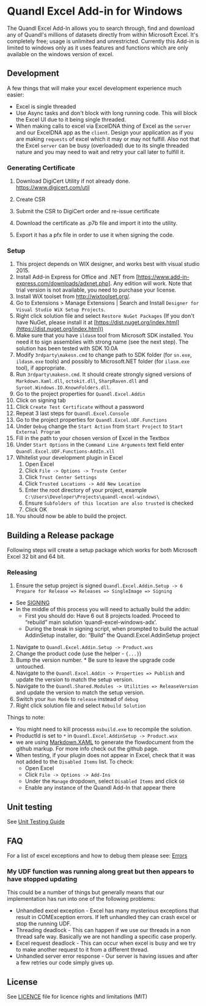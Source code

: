 # Quandl Excel Add-in for Windows

The Quandl Excel Add-In allows you to search through, find and download any of Quandl's millions of datasets directly from within Microsoft Excel. It's completely free; usage is unlimited and unrestricted. Currently this Add-in is limited to windows only as it uses features and functions which are only available on the windows version of excel.

## Development

A few things that will make your excel development experience much easier:

* Excel is single threaded
* Use Async tasks and don't block with long running code. This will block the Excel UI due to it being single threaded.
* When making calls to excel via ExcelDNA thing of Excel as the `server` and our ExcelDNA app as the `client`. Design your application as if you are making `requests` of excel which it may or may not fulfill. Also not that the Excel `server` can be busy (overloaded) due to its single threaded nature and you may need to wait and retry your call later to fulfill it.

### Generating Certificate

1. Download DigiCert Utility if not already done. https://www.digicert.com/util

1. Create CSR

1. Submit the CSR to DigiCert order and re-issue certificate

1. Download the certificate as .p7b file and import it into the utility.

1. Export it has a pfx file in order to use it when signing the code.

### Setup

1. This project depends on WIX designer, and works best with visual studio 2015.
1. Install Add-in Express for Office and .NET from [https://www.add-in-express.com/downloads/adxnet.php]. Any edition will work. Note that trial version is not available, you need to purchase your license.
1. Install WiX toolset from http://wixtoolset.org/.
1. Go to Extensions > Manage Extensions | Search and Install `Designer for Visual Studio WiX Setup Projects`.
1. Right click solution file and select `Restore NuGet Packages`
(If you don't have NuGet, please install it at [https://dist.nuget.org/index.html](https://dist.nuget.org/index.html))
1. Make sure that you have `ildasm` tool from Microsoft SDK installed. You need it to sign assemblies with strong name (see the next step). The solution has been tested with SDK 10.0A
1. Modify `3rdparty\makesn.cmd` to change path to SDK folder (for `sn.exe`, `ildasm.exe` tools) and possibly to Microsoft.NET folder (for `ilasm.exe` tool), if appropriate.
1. Run `3rdparty\makesn.cmd`. It should create strongly signed versions of `Markdown.Xaml.dll`, `octokit.dll`, `SharpRaven.dll` and `Syroot.Windows.IO.KnownFolders.dll`.
1. Go to the project properties for `Quandl.Excel.Addin`
1. Click on signing tab
1. Click `Create Test Certificate` without a password
1. Repeat 3 last steps for `Quandl.Excel.Console`
1. Go to the project properties for `Quandl.Excel.UDF.Functions`
1. Under `Debug` change the `Start Action` from `Start Project` to `Start External Program`
1. Fill in the path to your chosen version of Excel in the Textbox
1. Under `Start Options` in the `Command Line Arguments` text field enter `Quandl.Excel.UDF.Functions-AddIn.xll`
1. Whitelist your development plugin in Excel 
	1. Open Excel
	1. Click `File -> Options -> Truste Center`
	1. Click `Trust Center Settings`
	1. Click `Trusted Locations -> Add New Location`
	1. Enter the root directory of your project, example `C:\Users\Developer\Projects\quandl-excel-windows\`
	1. Ensure `Subfolders of this location are also trusted` is checked
	1. Click OK    
1. You should now be able to build the project.

## Building a Release package

Following steps will create a setup package which works for both Microsoft Excel 32 bit and 64 bit.


### Releasing

1. Ensure the setup project is signed `Quandl.Excel.Addin.Setup -> 6 Prepare for Release => Releases => SingleImage => Signing`
  * See [SIGNING](SIGNING.md)
  * In the middle of this process you will need to actually build the addin: 
   	- First you should do: 
      		Have 6 out 8 projects loaded. Proceed to “rebuild” main solution ‘quandl-excel-windows-adx’. 
	- During the break in signing script, when prompted to build the actual AddinSetup installer, do: 
      		“Build” the Quandl.Excel.AddinSetup project
1. Navigate to `Quandl.Excel.Addin.Setup -> Product.wxs`
  1. Change the product code (use the helper - `{...}`)
  1. Bump the version number.
    * Be sure to leave the upgrade code untouched.
1. Navigate to the `Quandl.Excel.Addin -> Properties => Publish` and update the version to match the setup version.
1. Navigate to the `Quandl.Shared.Modules -> Utilities => ReleaseVersion` and update the version to match the setup version.
1. Switch your `Run Mode` to `release` instead of `debug`
1. Right click solution file and select `Rebuild Solution`

Things to note:

* You might need to kill processs `msbuild.exe` to recompile the solution. 
* ProductId is set to `*` in `Quandl.Excel.AddinSetup -> Product.wsx`
* we are using [Markdown.XAML](https://github.com/theunrepentantgeek/Markdown.XAML) to generate the flowdocument from the github markup. For more info check out the github page.
* When testing, if your plugin does not appear in Excel, check that it was not added to the `Disabled Items` list.  To check:
	* Open Excel
	* Click `File -> Options -> Add-Ins`
	* Under the `Manage` dropdown, select `Disabled Items` and click `GO`
	* Enable any instance of the Quandl Add-In that appear there 

## Unit testing

See [Unit Testing Guide](UNIT_TEST_GUIDE.md)

## FAQ

For a list of excel exceptions and how to debug them please see: [Errors](./ERRORS.md)

### My UDF function was running along great but then appears to have stopped updating

This could be a number of things but generally means that our implementation has run into one of the following problems:

* Unhandled excel exception - Excel has many mysterious exceptions that result in COMException errors. If left unhandled they can crash excel or stop the running UDF.
* Threading deadlock - This can happen if we use our threads in a non thread safe way. Basically we are not handling a specific case properly.  
* Excel request deadlock - This can occur when excel is busy and we try to make another request to it from a different thread.
* Unhandled server error response - Our server is having issues and after a few retries our code simply gives up.

## License

See [LICENCE](LICENCE.md) file for licence rights and limitations (MIT)
 
